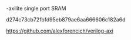  -axilite single port SRAM

d274c73cb72fbfd95eb879ae6aa666606c182a6d

https://github.com/alexforencich/verilog-axi
